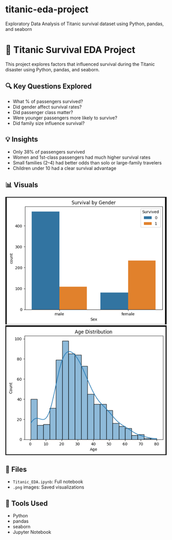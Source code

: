 # titanic-eda-project
Exploratory Data Analysis of Titanic survival dataset using Python, pandas, and seaborn
# 🧠 Titanic Survival EDA Project

This project explores factors that influenced survival during the Titanic disaster using Python, pandas, and seaborn.

## 🔍 Key Questions Explored
- What % of passengers survived?
- Did gender affect survival rates?
- Did passenger class matter?
- Were younger passengers more likely to survive?
- Did family size influence survival?

## 💡 Insights
- Only 38% of passengers survived
- Women and 1st-class passengers had much higher survival rates
- Small families (2–4) had better odds than solo or large-family travelers
- Children under 10 had a clear survival advantage

## 📊 Visuals
![Survival by Gender](survival_by_gender.png)
![Age Distribution](age_distribution.png)

## 📁 Files
- `Titanic_EDA.ipynb`: Full notebook
- `.png` images: Saved visualizations

## 🚀 Tools Used
- Python
- pandas
- seaborn
- Jupyter Notebook

